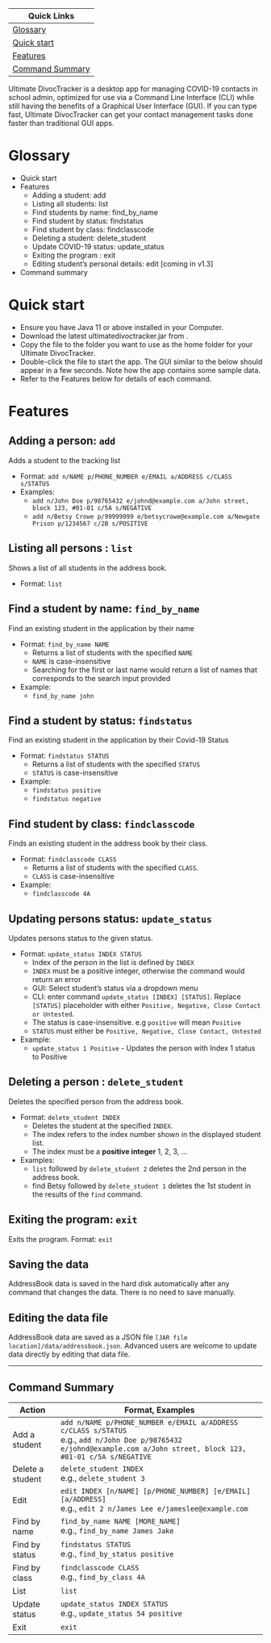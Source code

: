 
| Quick Links                         |
|-------------------------------------|
| [Glossary](#Glossary)               |
| [Quick start](#Quick-start)         |
| [Features](#Features)               |
| [Command Summary](#Command-Summary) |


Ultimate DivocTracker is a desktop app for managing COVID-19 contacts in school admin, optimized for use via a Command Line Interface (CLI) while still having the benefits of a Graphical User Interface (GUI). If you can type fast, Ultimate DivocTracker can get your contact management tasks done faster than traditional GUI apps.

# Glossary
- Quick start
- Features
  - Adding a student: add
  - Listing all students: list
  - Find students by name: find_by_name
  - Find student by status:  findstatus
  - Find student by class: findclasscode
  - Deleting a student: delete_student
  - Update COVID-19 status: update_status
  - Exiting the program : exit
  - Editing student’s personal details: edit [coming in v1.3]
- Command summary

# Quick start
- Ensure you have Java 11 or above installed in your Computer.
- Download the latest ultimatedivoctracker.jar from <website link>.
- Copy the file to the folder you want to use as the home folder for your Ultimate DivocTracker.
- Double-click the file to start the app. The GUI similar to the below should appear in a few seconds. Note how the app contains some sample data.
- Refer to the Features below for details of each command.



# Features
## Adding a person: `add`
Adds a student to the tracking list
- Format: `add n/NAME p/PHONE_NUMBER e/EMAIL a/ADDRESS​ c/CLASS s/STATUS`
- Examples:
  - `add n/John Doe p/98765432 e/johnd@example.com a/John street, block 123, #01-01 c/5A s/NEGATIVE`
  - `add n/Betsy Crowe p/99999999 e/betsycrowe@example.com a/Newgate Prison p/1234567 c/2B s/POSITIVE`

## Listing all persons : `list`
Shows a list of all students in the address book.
- Format: `list`

## Find a student by name: `find_by_name`
Find an existing student in the application by their name
- Format: `find_by_name NAME`
  - Returns a list of students with the specified `NAME`
  - `NAME` is case-insensitive
  - Searching for the first or last name would return a list of names that corresponds to the search input provided
- Example:
  - `find_by_name john`

## Find a student by status: `findstatus`
Find an existing student in the application by their Covid-19 Status
- Format: `findstatus STATUS`
  - Returns a list of students with the specified `STATUS`
  - `STATUS` is case-insensitive
- Example:
  - `findstatus positive`
  - `findstatus negative`

## Find student by class: `findclasscode`
Finds an existing student in the address book by their class.
- Format: `findclasscode CLASS`
  - Returns a list of students with the specified `CLASS`.
  - `CLASS` is case-insensitive
- Example:
  - `findclasscode 4A`

## Updating persons status: `update_status`
Updates persons status to the given status.
- Format: `update_status INDEX STATUS`
  - Index of the person in the list is defined by `INDEX`
  - `INDEX` must be a positive integer, otherwise the command would return an error
  - GUI: Select student’s status via a dropdown menu
  - CLI: enter command `update_status [INDEX] [STATUS]`. Replace `[STATUS]` placeholder with either `Positive, Negative, Close Contact or Untested`.
  - The status is case-insensitive. e.g `positive` will mean `Positive`
  - `STATUS` must either be `Positive, Negative, Close Contact, Untested`
- Example:
  - `update_status 1 Positive` - Updates the person with Index 1 status to Positive

## Deleting a person : `delete_student`
Deletes the specified person from the address book.
- Format: `delete_student INDEX`
  - Deletes the student at the specified `INDEX`.
  - The index refers to the index number shown in the displayed student list.
  - The index must be a **positive integer** 1, 2, 3, ...
- Examples:
  - `list` followed by `delete_student 2` deletes the 2nd person in the address book.
  - find Betsy followed by `delete_student 1` deletes the 1st student in the results of the `find` command.


## Exiting the program: `exit`
Exits the program.
Format: `exit`
## Saving the data
AddressBook data is saved in the hard disk automatically after any command that changes the data. There is no need to save manually.

## Editing the data file
AddressBook data are saved as a JSON file `[JAR file location]/data/addressbook.json`. Advanced users are welcome to update data directly by editing that data file.

----------------

## Command Summary
| Action           | Format, Examples                                                                                                                                                          |
|------------------|---------------------------------------------------------------------------------------------------------------------------------------------------------------------------|
| Add a student    | `add n/NAME p/PHONE_NUMBER e/EMAIL a/ADDRESS c/CLASS s/STATUS`<br/>e.g., `add n/John Doe p/98765432 e/johnd@example.com a/John street, block 123, #01-01 c/5A s/NEGATIVE` |
| Delete a student | `delete_student INDEX`<br/>e.g., `delete_student 3`                                                                                                                       |
| Edit             | `edit INDEX [n/NAME] [p/PHONE_NUMBER] [e/EMAIL] [a/ADDRESS]`<br/>e.g., `edit 2 n/James Lee e/jameslee@example.com`                                                        |
| Find by name     | `find_by_name NAME [MORE_NAME]`<br/>e.g., `find_by_name James Jake`                                                                                                       |
| Find by status   | `findstatus STATUS`<br/>e.g., `find_by_status positive`                                                                                                                   |
| Find by class    | `findclasscode CLASS`<br/>e.g., `find_by_class 4A`                                                                                                                        |
| List             | `list`                                                                                                                                                                    |
| Update status    | `update_status INDEX STATUS`<br/>e.g., `update_status 54 positive`                                                                                                        |
| Exit             | `exit`                                                                                                                                                                    |
